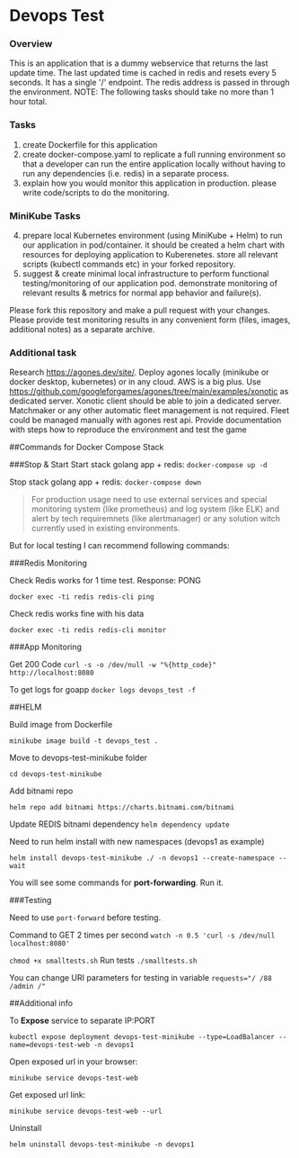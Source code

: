 # Devops Test
### Overview
This is an application that is a dummy webservice that returns the
last update time.  The last updated time is cached in redis and
resets every 5 seconds.  It has a single '/' endpoint.  The redis
address is passed in through the environment.
NOTE: The following tasks should take no more than 1 hour total.
### Tasks
1. create Dockerfile for this application
2. create docker-compose.yaml to replicate a full running environment
so that a developer can run the entire application locally without having
to run any dependencies (i.e. redis) in a separate process.
3. explain how you would monitor this application in production. please
write code/scripts to do the monitoring.
### MiniKube Tasks
4. prepare local Kubernetes environment (using MiniKube + Helm) to run our application in pod/container.
it should be created a helm chart with resources for deploying application to Kuberenetes. 
store all relevant scripts (kubectl commands etc) in your forked repository.
5. suggest & create minimal local infrastructure to perform functional testing/monitoring of our application pod.
demonstrate monitoring of relevant results & metrics for normal app behavior and failure(s).

Please fork this repository and make a pull request with your changes.
Please provide test monitoring results in any convenient form (files, images, additional notes) as a separate archive.



 
### Additional task
Research https://agones.dev/site/. Deploy agones locally (minikube or docker desktop, kubernetes) or in any cloud. AWS is a big plus. Use https://github.com/googleforgames/agones/tree/main/examples/xonotic as dedicated server. Xonotic client should be able to join a dedicated server. Matchmaker or any other automatic fleet management is not required. Fleet could be managed manually with agones rest api. Provide documentation with steps how to reproduce the environment and test the game


##Commands for Docker Compose Stack

###Stop & Start
Start stack golang app + redis:
`docker-compose up -d`

Stop stack golang app + redis:
`docker-compose down`

> For production usage need to use external services and special monitoring system (like prometheus) and log system (like ELK) and alert by tech requiremnets (like alertmanager) or any solution witch currently used in existing environments.

But for local testing I can recommend following commands:

###Redis Monitoring

Check Redis works for 1 time test. Response: PONG

`docker exec -ti redis redis-cli ping`

Check redis works fine with his data

`docker exec -ti redis redis-cli monitor`



###App Monitoring

Get 200 Code
`curl -s -o /dev/null -w "%{http_code}" http://localhost:8080 `

To get logs for goapp
`docker logs devops_test -f`

##HELM

Build image from Dockerfile

`minikube image build -t devops_test .`

Move to devops-test-minikube folder

`cd devops-test-minikube`

Add bitnami repo 

`helm repo add bitnami https://charts.bitnami.com/bitnami`

Update REDIS bitnami dependency
`helm dependency update`

Need to run helm install with new namespaces (devops1 as example)

`helm install devops-test-minikube ./ -n devops1 --create-namespace --wait`

You will see some commands for **port-forwarding**. Run it.

###Testing

Need to use `port-forward` before testing.

Command to GET 2 times per second 
`watch -n 0.5 'curl -s /dev/null localhost:8080'`

`chmod +x smalltests.sh`
Run tests
`./smalltests.sh`

You can change URI parameters for testing in variable
`requests="/ /88 /admin /"`

##Additional info

To **Expose** service to separate IP:PORT

`kubectl expose deployment devops-test-minikube --type=LoadBalancer --name=devops-test-web -n devops1`

Open exposed url in your browser:

`minikube service devops-test-web`

Get exposed url link:

`minikube service devops-test-web --url`

Uninstall

`helm uninstall devops-test-minikube -n devops1`
